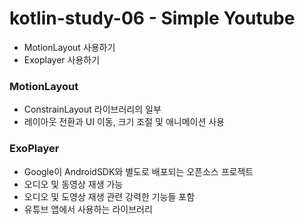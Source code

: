 # kotlin-study-06 - Simple Youtube

- MotionLayout 사용하기
- Exoplayer 사용하기

### MotionLayout

- ConstrainLayout 라이브러리의 일부
- 레이아웃 전환과 UI 이동, 크기 조절 및 애니메이션 사용

### ExoPlayer
- Google이 AndroidSDK와 별도로 배포되는 오픈소스 프로젝트
- 오디오 및 동영상 재생 가능
- 오디오 및 도영상 재생 관련 강력한 기능들 포함
- 유튜브 앱에서 사용하는 라이브러리

